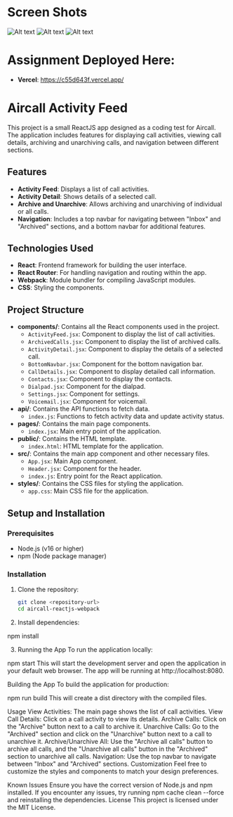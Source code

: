 

# Screen Shots


![Alt text](screenShots/Inbox.png)
![Alt text](screenShots/Archived.png)
![Alt text](screenShots/Details.png)

# Assignment Deployed Here:
- **Vercel**: https://c55d643f.vercel.app/

# Aircall Activity Feed

This project is a small ReactJS app designed as a coding test for Aircall. The application includes features for displaying call activities, viewing call details, archiving and unarchiving calls, and navigation between different sections.

## Features

- **Activity Feed**: Displays a list of call activities.
- **Activity Detail**: Shows details of a selected call.
- **Archive and Unarchive**: Allows archiving and unarchiving of individual or all calls.
- **Navigation**: Includes a top navbar for navigating between "Inbox" and "Archived" sections, and a bottom navbar for additional features.

## Technologies Used

- **React**: Frontend framework for building the user interface.
- **React Router**: For handling navigation and routing within the app.
- **Webpack**: Module bundler for compiling JavaScript modules.
- **CSS**: Styling the components.

## Project Structure

- **components/**: Contains all the React components used in the project.
  - `ActivityFeed.jsx`: Component to display the list of call activities.
  - `ArchivedCalls.jsx`: Component to display the list of archived calls.
  - `ActivityDetail.jsx`: Component to display the details of a selected call.
  - `BottomNavbar.jsx`: Component for the bottom navigation bar.
  - `CallDetails.jsx`: Component to display detailed call information.
  - `Contacts.jsx`: Component to display the contacts.
  - `Dialpad.jsx`: Component for the dialpad.
  - `Settings.jsx`: Component for settings.
  - `Voicemail.jsx`: Component for voicemail.
- **api/**: Contains the API functions to fetch data.
  - `index.js`: Functions to fetch activity data and update activity status.
- **pages/**: Contains the main page components.
  - `index.jsx`: Main entry point of the application.
- **public/**: Contains the HTML template.
  - `index.html`: HTML template for the application.
- **src/**: Contains the main app component and other necessary files.
  - `App.jsx`: Main App component.
  - `Header.jsx`: Component for the header.
  - `index.js`: Entry point for the React application.
- **styles/**: Contains the CSS files for styling the application.
  - `app.css`: Main CSS file for the application.

## Setup and Installation

### Prerequisites

- Node.js (v16 or higher)
- npm (Node package manager)

### Installation

1. Clone the repository:
   ```bash
   git clone <repository-url>
   cd aircall-reactjs-webpack

 2. Install dependencies:

   npm install
 
 3. Running the App
  To run the application locally:

npm start
This will start the development server and open the application in your default web browser. The app will be running at http://localhost:8080.

Building the App
To build the application for production:

npm run build
This will create a dist directory with the compiled files.

Usage
View Activities: The main page shows the list of call activities.
View Call Details: Click on a call activity to view its details.
Archive Calls: Click on the "Archive" button next to a call to archive it.
Unarchive Calls: Go to the "Archived" section and click on the "Unarchive" button next to a call to unarchive it.
Archive/Unarchive All: Use the "Archive all calls" button to archive all calls, and the "Unarchive all calls" button in the "Archived" section to unarchive all calls.
Navigation: Use the top navbar to navigate between "Inbox" and "Archived" sections.
Customization
Feel free to customize the styles and components to match your design preferences.

Known Issues
Ensure you have the correct version of Node.js and npm installed.
If you encounter any issues, try running npm cache clean --force and reinstalling the dependencies.
License
This project is licensed under the MIT License.





